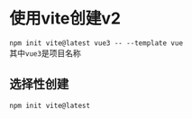 # 使用vite创建v2
`npm init vite@latest vue3 -- --template vue`  
其中`vue3`是项目名称

## 选择性创建
`npm init vite@latest`
